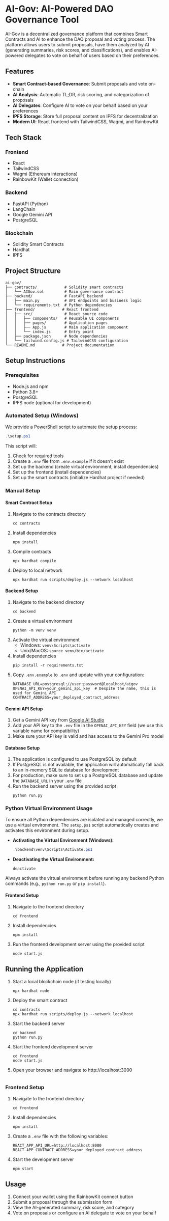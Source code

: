 # AI-Gov: AI-Powered DAO Governance Tool

AI-Gov is a decentralized governance platform that combines Smart Contracts and AI to enhance the DAO proposal and voting process. The platform allows users to submit proposals, have them analyzed by AI (generating summaries, risk scores, and classifications), and enables AI-powered delegates to vote on behalf of users based on their preferences.

## Features

- **Smart Contract-based Governance**: Submit proposals and vote on-chain
- **AI Analysis**: Automatic TL;DR, risk scoring, and categorization of proposals
- **AI Delegates**: Configure AI to vote on your behalf based on your preferences
- **IPFS Storage**: Store full proposal content on IPFS for decentralization
- **Modern UI**: React frontend with TailwindCSS, Wagmi, and RainbowKit

## Tech Stack

### Frontend
- React
- TailwindCSS
- Wagmi (Ethereum interactions)
- RainbowKit (Wallet connection)

### Backend
- FastAPI (Python)
- LangChain
- Google Gemini API
- PostgreSQL

### Blockchain
- Solidity Smart Contracts
- Hardhat
- IPFS

## Project Structure

```
ai-gov/
├── contracts/            # Solidity smart contracts
│   └── AIGov.sol         # Main governance contract
├── backend/              # FastAPI backend
│   ├── main.py           # API endpoints and business logic
│   └── requirements.txt  # Python dependencies
├── frontend/            # React frontend
│   ├── src/              # React source code
│   │   ├── components/   # Reusable UI components
│   │   ├── pages/        # Application pages
│   │   ├── App.js        # Main application component
│   │   └── index.js      # Entry point
│   ├── package.json      # Node dependencies
│   └── tailwind.config.js # TailwindCSS configuration
└── README.md            # Project documentation
```

## Setup Instructions

### Prerequisites
- Node.js and npm
- Python 3.8+
- PostgreSQL
- IPFS node (optional for development)

### Automated Setup (Windows)

We provide a PowerShell script to automate the setup process:

```powershell
.\setup.ps1
```

This script will:
1. Check for required tools
2. Create a `.env` file from `.env.example` if it doesn't exist
3. Set up the backend (create virtual environment, install dependencies)
4. Set up the frontend (install dependencies)
5. Set up the smart contracts (initialize Hardhat project if needed)

### Manual Setup

#### Smart Contract Setup
1. Navigate to the contracts directory
   ```
   cd contracts
   ```
2. Install dependencies
   ```
   npm install
   ```
3. Compile contracts
   ```
   npx hardhat compile
   ```
4. Deploy to local network
   ```
   npx hardhat run scripts/deploy.js --network localhost
   ```

#### Backend Setup
1. Navigate to the backend directory
   ```
   cd backend
   ```
2. Create a virtual environment
   ```
   python -m venv venv
   ```
3. Activate the virtual environment
   - Windows: `venv\Scripts\activate`
   - Unix/MacOS: `source venv/bin/activate`
4. Install dependencies
   ```
   pip install -r requirements.txt
   ```
5. Copy `.env.example` to `.env` and update with your configuration:
   ```
   DATABASE_URL=postgresql://user:password@localhost/aigov
   OPENAI_API_KEY=your_gemini_api_key  # Despite the name, this is used for Gemini API
   CONTRACT_ADDRESS=your_deployed_contract_address
   ```

#### Gemini API Setup
1. Get a Gemini API key from [Google AI Studio](https://aistudio.google.com/app/apikey)
2. Add your API key to the `.env` file in the `OPENAI_API_KEY` field (we use this variable name for compatibility)
3. Make sure your API key is valid and has access to the Gemini Pro model

#### Database Setup
1. The application is configured to use PostgreSQL by default
2. If PostgreSQL is not available, the application will automatically fall back to an in-memory SQLite database for development
3. For production, make sure to set up a PostgreSQL database and update the `DATABASE_URL` in your `.env` file
6. Run the backend server using the provided script
   ```
   python run.py
   ```

### Python Virtual Environment Usage

To ensure all Python dependencies are isolated and managed correctly, we use a virtual environment. The `setup.ps1` script automatically creates and activates this environment during setup.

- **Activating the Virtual Environment (Windows):**
  ```powershell
  .\backend\venv\Scripts\Activate.ps1
  ```

- **Deactivating the Virtual Environment:**
  ```powershell
  deactivate
  ```

Always activate the virtual environment before running any backend Python commands (e.g., `python run.py` or `pip install`).

#### Frontend Setup
1. Navigate to the frontend directory
   ```
   cd frontend
   ```
2. Install dependencies
   ```
   npm install
   ```
3. Run the frontend development server using the provided script
   ```
   node start.js
   ```

## Running the Application

1. Start a local blockchain node (if testing locally)
   ```
   npx hardhat node
   ```

2. Deploy the smart contract
   ```
   cd contracts
   npx hardhat run scripts/deploy.js --network localhost
   ```

3. Start the backend server
   ```
   cd backend
   python run.py
   ```

4. Start the frontend development server
   ```
   cd frontend
   node start.js
   ```

5. Open your browser and navigate to http://localhost:3000
   ```

### Frontend Setup
1. Navigate to the frontend directory
   ```
   cd frontend
   ```
2. Install dependencies
   ```
   npm install
   ```
3. Create a `.env` file with the following variables:
   ```
   REACT_APP_API_URL=http://localhost:8000
   REACT_APP_CONTRACT_ADDRESS=your_deployed_contract_address
   ```
4. Start the development server
   ```
   npm start
   ```

## Usage

1. Connect your wallet using the RainbowKit connect button
2. Submit a proposal through the submission form
3. View the AI-generated summary, risk score, and category
4. Vote on proposals or configure an AI delegate to vote on your behalf



